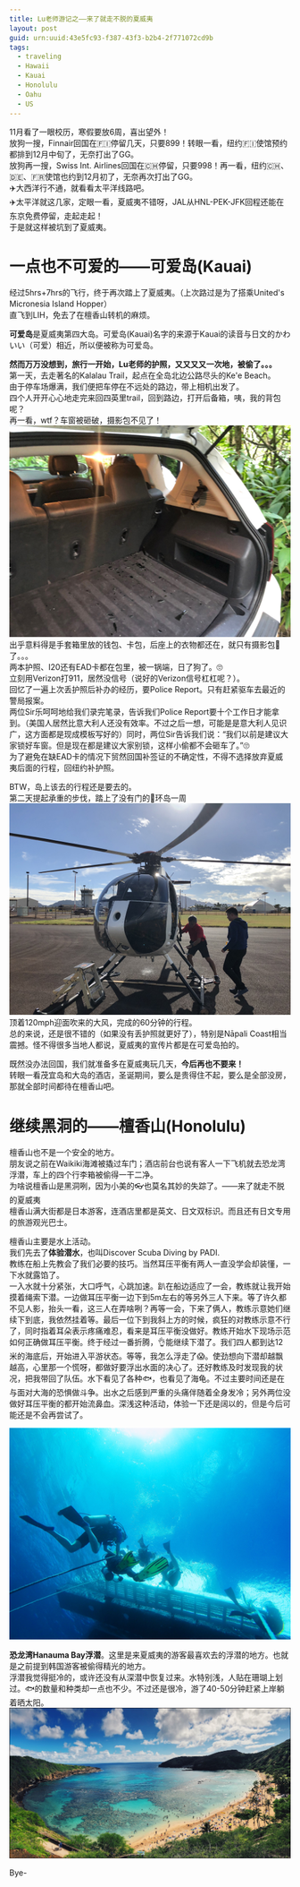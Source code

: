 ```yaml
---
title: Lu老师游记之——来了就走不脱的夏威夷
layout: post
guid: urn:uuid:43e5fc93-f387-43f3-b2b4-2f771072cd9b
tags:
  - traveling
  - Hawaii
  - Kauai
  - Honolulu
  - Oahu
  - US
---
```


11月看了一眼校历，寒假要放6周，喜出望外！  
放狗一搜，Finnair回国在🇫🇮停留几天，只要899！转眼一看，纽约🇫🇮使馆预约都排到12月中旬了，无奈打出了GG。  
放狗再一搜，Swiss Int. Airlines回国在🇨🇭停留，只要998！再一看，纽约🇨🇭、🇩🇪、🇫🇷使馆也约到12月初了，无奈再次打出了GG。  
✈️大西洋行不通，就看看太平洋线路吧。  
✈️太平洋就这几家，定眼一看，夏威夷不错呀，JAL从HNL-PEK-JFK回程还能在东京免费停留，走起走起！  
于是就这样被坑到了夏威夷。  

# 一点也不可爱的——可爱岛(Kauai)
经过5hrs+7hrs的飞行，终于再次踏上了夏威夷。（上次路过是为了搭乘United's Micronesia Island Hopper）  
直飞到LIH，免去了在檀香山转机的麻烦。  
  
**可爱岛**是夏威夷第四大岛。可爱岛(Kauai)名字的来源于Kauai的读音与日文的かわいい（可爱）相近，所以便被称为可爱岛。  

**然而万万没想到，旅行一开始，Lu老师的护照，又又又又一次地，被偷了。。。**  
第一天，去走著名的Kalalau Trail，起点在全岛北边公路尽头的Ke'e Beach。  
由于停车场爆满，我们便把车停在不远处的路边，带上相机出发了。  
四个人开开心心地走完来回四英里trail，回到路边，打开后备箱，咦，我的背包呢？  
再一看，wtf？车窗被砸破，摄影包不见了！  
![fk](/media/files/2017/12/27/IMG_0133.jpg)
出乎意料得是手套箱里放的钱包、卡包，后座上的衣物都还在，就只有摄影包👋了。。。  
两本护照、I20还有EAD卡都在包里，被一锅端，日了狗了。🙄  
立刻用Verizon打911，居然没信号（说好的Verizon信号杠杠呢？）。  
回忆了一遍上次丢护照后补办的经历，要Police Report。只有赶紧驱车去最近的警局报案。  
两位Sir乐呵呵地给我们录完笔录，告诉我们Police Report要十个工作日才能拿到。（美国人居然比意大利人还没有效率。不过之后一想，可能是是意大利人见识广，这方面都是现成模板写好的）同时，两位Sir告诉我们说：“我们以前是建议大家锁好车窗。但是现在都是建议大家别锁，这样小偷都不会砸车了。”🙄  
为了避免在缺EAD卡的情况下贸然回国补签证的不确定性，不得不选择放弃夏威夷后面的行程，回纽约补护照。  

BTW，岛上该去的行程还是要去的。  
第二天提起承重的步伐，踏上了没有门的🚁环岛一周
![helicopter](/media/files/2017/12/27/IMG_0004.jpg)
顶着120mph迎面吹来的大风，完成的60分钟的行程。  
总的来说，还是很不错的（如果没有丢护照就更好了），特别是Nāpali Coast相当震撼。怪不得很多当地人都说，夏威夷的宣传片都是在可爱岛拍的。  
  
既然没办法回国，我们就准备多在夏威夷玩几天，**今后再也不要来！**  
转眼一看茂宜岛和大岛的酒店，圣诞期间，要么是贵得住不起，要么是全部没房，那就全部时间都待在檀香山吧。  
  
# 继续黑洞的——檀香山(Honolulu)  
檀香山也不是一个安全的地方。  
朋友说之前在Waikiki海滩被撬过车门；酒店前台也说有客人一下飞机就去恐龙湾浮潜，车上的四个行李箱被偷得一干二净。  
为啥说檀香山是黑洞咧，因为小美的👓也莫名其妙的失踪了。——来了就走不脱的夏威夷  
檀香山满大街都是日本游客，连酒店里都是英文、日文双标识。而且还有日文专用的旅游观光巴士。  
  
檀香山主要是水上活动。  
我们先去了**体验潜水**，也叫Discover Scuba Diving by PADI.  
教练在船上先教会了我们必要的技巧。当然耳压平衡有两人一直没学会却装懂，一下水就露馅了。  
一入水就十分紧张，大口呼气，心跳加速。趴在船边适应了一会，教练就让我开始摸着绳索下潜。一边做耳压平衡一边下到5m左右的等另外三人下来。等了许久都不见人影，抬头一看，这三人在弄啥咧？再等一会，下来了俩人，教练示意她们继续下到底，我依然挂着等。最后一位下到我斜上方的时候，疯狂的对教练示意不行了，同时指着耳朵表示疼痛难忍，看来是耳压平衡没做好。教练开始水下现场示范如何正确做耳压平衡。终于经过一番折腾，👌能继续下潜了。我们四人都到达12米的海底后，开始进入平游状态。等等，我怎么浮走了😱。使劲想向下潜却越飘越高，心里那一个慌呀，都做好要浮出水面的决心了。还好教练及时发现我的状况，把我带回了队伍。水下看见了各种🐟，也看见了海龟。不过主要时间还是在与面对大海的恐惧做斗争。出水之后感到严重的头痛伴随着全身发冷；另外两位没做好耳压平衡的都开始流鼻血。深浅这种活动，体验一下还是阔以的，但是今后可能还是不会再尝试了。  

[![dive](/media/files/2017/12/27/dive1.JPG)](https://www.instagram.com/p/BdCKv7TnF6M/)
  

**恐龙湾Hanauma Bay浮潜**。这里是来夏威夷的游客最喜欢去的浮潜的地方。也就是之前提到韩国游客被偷得精光的地方。  
浮潜我觉得挺冷的，或许还没有从深潜中恢复过来。水特别浅，人贴在珊瑚上划过。🐟的数量和种类却一点也不少。不过还是很冷，游了40-50分钟赶紧上岸躺着晒太阳。  
[![bay](/media/files/2017/12/27/bay1.JPG)](https://www.instagram.com/p/BdHFuvmHVhc/)

Bye-
